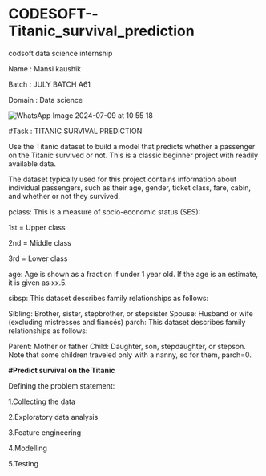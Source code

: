 # CODESOFT--Titanic_survival_prediction

codsoft data science internship

Name : Mansi kaushik

Batch : JULY BATCH A61

Domain : Data science

![WhatsApp Image 2024-07-09 at 10 55 18](https://github.com/MansiKaushik123/CODESOFT--Titanic_survival_prediction/assets/140509411/bfeac095-7442-4b21-9726-f0825b1cffd4)

#Task : TITANIC SURVIVAL PREDICTION

Use the Titanic dataset to build a model that predicts whether a passenger on the Titanic survived or not. This is a classic beginner project with readily available data.

The dataset typically used for this project contains information about individual passengers, such as their age, gender, ticket class, fare, cabin, and whether or not they survived.

pclass: This is a measure of socio-economic status (SES):

1st = Upper class

2nd = Middle class

3rd = Lower class

age: Age is shown as a fraction if under 1 year old. If the age is an estimate, it is given as xx.5.

sibsp: This dataset describes family relationships as follows:

Sibling: Brother, sister, stepbrother, or stepsister Spouse: Husband or wife (excluding mistresses and fiancés) parch: This dataset describes family relationships as follows:

Parent: Mother or father Child: Daughter, son, stepdaughter, or stepson. Note that some children traveled only with a nanny, so for them, parch=0.


**#Predict survival on the Titanic**

Defining the problem statement:

1.Collecting the data

2.Exploratory data analysis

3.Feature engineering

4.Modelling

5.Testing

